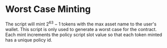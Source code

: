 # Worst Case Minting

The script will mint $2^{63} - 1$ tokens with the max asset name to the user's wallet. This script is only used to generate a worst case for the contract. Each mint increments the policy script slot value so that each token minted has a unique policy id.